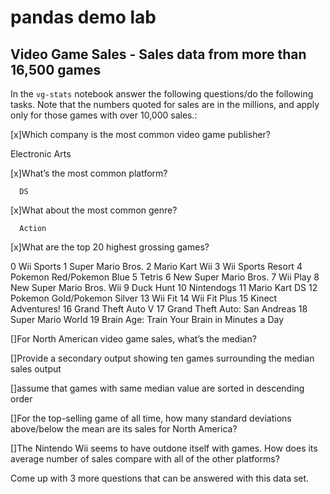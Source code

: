 
# pandas demo lab 


## Video Game Sales - Sales data from more than 16,500 games

In the `vg-stats` notebook answer the following questions/do the following tasks.
Note that the numbers quoted for sales are in the millions, and apply only for those games with over 10,000 sales.:

[x]Which company is the most common video game publisher?

Electronic Arts

[x]What’s the most common platform?

      DS 

[x]What about the most common genre?

      Action 

[x]What are the top 20 highest grossing games?
    

0                                       Wii Sports
1                                Super Mario Bros.
2                                   Mario Kart Wii
3                                Wii Sports Resort
4                         Pokemon Red/Pokemon Blue
5                                           Tetris
6                            New Super Mario Bros.
7                                         Wii Play
8                        New Super Mario Bros. Wii
9                                        Duck Hunt
10                                      Nintendogs
11                                   Mario Kart DS
12                     Pokemon Gold/Pokemon Silver
13                                         Wii Fit
14                                    Wii Fit Plus
15                              Kinect Adventures!
16                              Grand Theft Auto V
17                   Grand Theft Auto: San Andreas
18                               Super Mario World
19    Brain Age: Train Your Brain in Minutes a Day


[]For North American video game sales, what’s the median?

[]Provide a secondary output showing ten games surrounding the median sales output

[]assume that games with same median value are sorted in descending order

[]For the top-selling game of all time, how many standard deviations above/below the mean are its sales for North America?

[]The Nintendo Wii seems to have outdone itself with games. How does its average number of sales compare with all of the other platforms?

Come up with 3 more questions that can be answered with this data set.